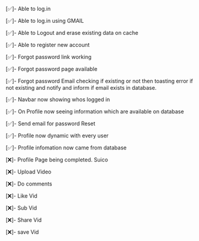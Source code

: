 <!-- Current progress since last check -->

[✅]- Able to log.in

[✅]- Able to log.in using GMAIL

[✅]- Able to Logout and erase existing data on cache

[✅]- Able to register new account

[✅]- Forgot password link working

[✅]- Forgot password page available

[✅]- Forgot password Email checking if existing or not then toasting error if
not existing and notify and inform if email exists in database.

[✅]- Navbar now showing whos logged in

[✅]- On Profile now seeing information which are available on database

[✅]- Send email for password Reset

<!-- PROFILE PART -->

[✅]- Profile now dynamic with every user

[✅]- Profile infomation now came from database

<!-- On.Progress -->

[❌]- Profile Page being completed. Suico

<!-- TO DO: -->

[❌]- Upload Video

[❌]- Do comments

[❌]- Like Vid

[❌]- Sub Vid

[❌]- Share Vid

[❌]- save Vid
